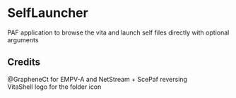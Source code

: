 # SelfLauncher

PAF application to browse the vita and launch self files directly with optional arguments

## Credits
@GrapheneCt for EMPV-A and NetStream + ScePaf reversing  
VitaShell logo for the folder icon